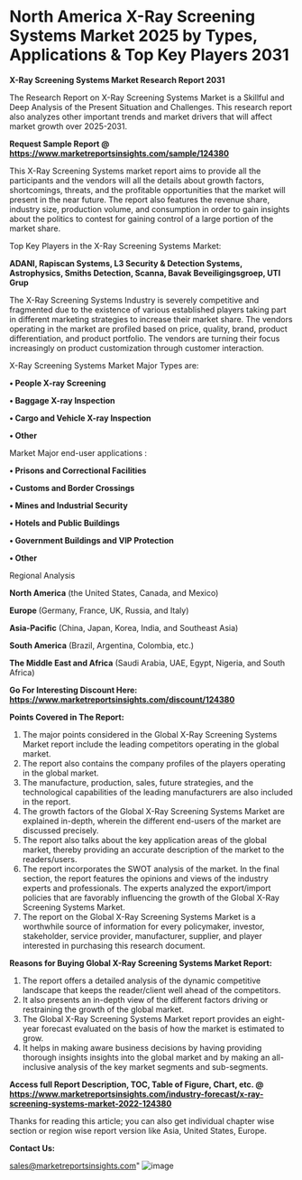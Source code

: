 # North America X-Ray Screening Systems Market 2025 by Types, Applications & Top Key Players 2031

<strong>X-Ray Screening Systems Market Research Report 2031</strong>

The Research Report on X-Ray Screening Systems Market is a Skillful and Deep Analysis of the Present Situation and Challenges. This research report also analyzes other important trends and market drivers that will affect market growth over 2025-2031.

<strong>Request Sample Report @ <a href=https://www.marketreportsinsights.com/sample/124380>https://www.marketreportsinsights.com/sample/124380</a></strong>

This X-Ray Screening Systems market report aims to provide all the participants and the vendors will all the details about growth factors, shortcomings, threats, and the profitable opportunities that the market will present in the near future. The report also features the revenue share, industry size, production volume, and consumption in order to gain insights about the politics to contest for gaining control of a large portion of the market share.

Top Key Players in the X-Ray Screening Systems Market:

<strong>ADANI, Rapiscan Systems, L3 Security & Detection Systems, Astrophysics, Smiths Detection, Scanna, Bavak Beveiligingsgroep, UTI Grup</strong>

The X-Ray Screening Systems Industry is severely competitive and fragmented due to the existence of various established players taking part in different marketing strategies to increase their market share. The vendors operating in the market are profiled based on price, quality, brand, product differentiation, and product portfolio. The vendors are turning their focus increasingly on product customization through customer interaction.

X-Ray Screening Systems Market Major Types are:

<strong>• People X-ray Screening

• Baggage X-ray Inspection

• Cargo and Vehicle X-ray Inspection

• Other</strong>

Market Major end-user applications :

<strong>• Prisons and Correctional Facilities

• Customs and Border Crossings

• Mines and Industrial Security

• Hotels and Public Buildings

• Government Buildings and VIP Protection

• Other</strong>

Regional Analysis

</u><strong><b>North America</b></strong> (the United States, Canada, and Mexico)

<strong><b>Europe </b></strong>(Germany, France, UK, Russia, and Italy)

<strong><b>Asia-Pacific</b></strong> (China, Japan, Korea, India, and Southeast Asia)

<strong><b>South America</b></strong> (Brazil, Argentina, Colombia, etc.)

<strong><b>The Middle East and Africa</b></strong> (Saudi Arabia, UAE, Egypt, Nigeria, and South Africa)

<strong>Go For Interesting Discount Here: <a href=https://www.marketreportsinsights.com/discount/124380>https://www.marketreportsinsights.com/discount/124380</a></strong>

<strong>Points Covered in The Report:</strong>
<ol>
  <li>The major points considered in the Global X-Ray Screening Systems Market report include the leading competitors operating in the global market.</li>
  <li>The report also contains the company profiles of the players operating in the global market.</li>
  <li>The manufacture, production, sales, future strategies, and the technological capabilities of the leading manufacturers are also included in the report.</li>
  <li>The growth factors of the Global X-Ray Screening Systems Market are explained in-depth, wherein the different end-users of the market are discussed precisely.</li>
  <li>The report also talks about the key application areas of the global market, thereby providing an accurate description of the market to the readers/users.</li>
  <li>The report incorporates the SWOT analysis of the market. In the final section, the report features the opinions and views of the industry experts and professionals. The experts analyzed the export/import policies that are favorably influencing the growth of the Global X-Ray Screening Systems Market.</li>
  <li>The report on the Global X-Ray Screening Systems Market is a worthwhile source of information for every policymaker, investor, stakeholder, service provider, manufacturer, supplier, and player interested in purchasing this research document.</li>
</ol>
<strong>Reasons for Buying Global X-Ray Screening Systems Market Report:</strong>

<ol>
  <li>The report offers a detailed analysis of the dynamic competitive landscape that keeps the reader/client well ahead of the competitors.</li>
  <li>It also presents an in-depth view of the different factors driving or restraining the growth of the global market.</li>
  <li>The Global X-Ray Screening Systems Market report provides an eight-year forecast evaluated on the basis of how the market is estimated to grow.</li>
  <li>It helps in making aware business decisions by having providing thorough insights insights into the global market and by making an all-inclusive analysis of the key market segments and sub-segments.</li>
</ol>
<strong>Access full Report Description, TOC, Table of Figure, Chart, etc. @ <a href=https://www.marketreportsinsights.com/industry-forecast/x-ray-screening-systems-market-2022-124380>https://www.marketreportsinsights.com/industry-forecast/x-ray-screening-systems-market-2022-124380</a></strong>


Thanks for reading this article; you can also get individual chapter wise section or region wise report version like Asia, United States, Europe.

<strong>Contact Us:</strong>

sales@marketreportsinsights.com"
![image](https://github.com/user-attachments/assets/3150b5e5-da82-45e0-bfa9-1d94f9a564f3)
